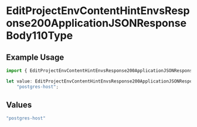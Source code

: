 # EditProjectEnvContentHintEnvsResponse200ApplicationJSONResponseBody110Type

## Example Usage

```typescript
import { EditProjectEnvContentHintEnvsResponse200ApplicationJSONResponseBody110Type } from "@vercel/sdk/models/operations";

let value: EditProjectEnvContentHintEnvsResponse200ApplicationJSONResponseBody110Type =
    "postgres-host";
```

## Values

```typescript
"postgres-host"
```